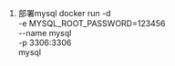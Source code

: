 1. 部署mysql
  docker run -d \
   -e MYSQL_ROOT_PASSWORD=123456 \
   --name mysql \
   -p 3306:3306 \
   mysql